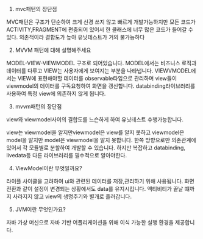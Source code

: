 1. mvc패턴의 장단점

MVC패턴은 구조가 단순하여 크게 신경 쓰지 않고 빠르게 개발가능하지만 모든 코드가 ACTIVITY,FRAGMENT에 편중되어 있어서 한 클래스에 너무 많은 코드가 들어갈 수 있다. 의존적이라 결합도가 높아 유닛테스트가 거의 불가능하다


2. MVVM 패턴에 대해 설명해주세요

MODEL-VIEW-VIEWMODEL 구조로 되어있습니다. MODEL에서는 비즈니스 로직과 데이터를 다루고 VIEW는 사용자에게 보여지는 부분을 나타냅니다. VIEWVMODEL에서는 VIEW에 표현해야할 데이터를 observable타입으로 관리하며 view들이 viewmodel의 데이터를 구독요청하여 화면을 갱신합니다. databinding라이브러리를 사용하여 특정 view에 의존하지 않게 됩니다.

3. mvvm패턴의 장단점

view와 viewmodel사이의 결합도를 느슨하게 하여 유닛테스트 수행가능합니다. 

view는 viewmodel을 알지만viewmodel은 view를 알지 못하고 viewmodel은 model을 알지만 model은 viewmodel을 알지 못합니다. 한쪽 방향으로만 의존관계에 있어서 각 모듈별로 분할하여 개발할 수 있습니다. 하지만 복잡하고 databinding, livedata등 다른 라이브러리를 필수적으로 알아야한다.

4. ViewModel이란 무엇일까요?

라이플 사이클을 고려하여 ui와 관련된 데이터를 저장,관리하기 위해 사용됩니다. 화면 전환과 같이 설정이 변경되는 상황에서도 data를 유지시킵니다. 액티비티가 끝날 떄까지 사라지지 않고 view의 생명주기와 별개로 흘러갑니다.

5. JVM이란 무엇인가요?

자바 가상 머신으로 자바 기반 어플리케이션을 위해 이식 가능한 실행 환경을 제공합니다.

